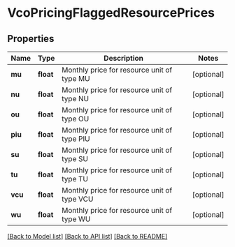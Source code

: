 # VcoPricingFlaggedResourcePrices

## Properties
Name | Type | Description | Notes
------------ | ------------- | ------------- | -------------
**mu** | **float** | Monthly price for resource unit of type MU | [optional] 
**nu** | **float** | Monthly price for resource unit of type NU | [optional] 
**ou** | **float** | Monthly price for resource unit of type OU | [optional] 
**piu** | **float** | Monthly price for resource unit of type PIU | [optional] 
**su** | **float** | Monthly price for resource unit of type SU | [optional] 
**tu** | **float** | Monthly price for resource unit of type TU | [optional] 
**vcu** | **float** | Monthly price for resource unit of type VCU | [optional] 
**wu** | **float** | Monthly price for resource unit of type WU | [optional] 

[[Back to Model list]](../README.md#documentation-for-models) [[Back to API list]](../README.md#documentation-for-api-endpoints) [[Back to README]](../README.md)


